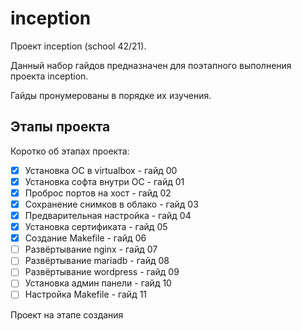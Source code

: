 # inception

Проект inception (school 42/21).

Данный набор гайдов предназначен для поэтапного выполнения проекта inception.

Гайды пронумерованы в порядке их изучения. 

## Этапы проекта

Коротко об этапах проекта:

- [X] Установка ОС в virtualbox - гайд 00
- [X] Установка софта внутри ОС - гайд 01
- [X] Проброс портов на хост - гайд 02
- [X] Сохранение снимков в облако - гайд 03
- [X] Предварительная настройка - гайд 04
- [X] Установка сертификата - гайд 05
- [X] Создание Makefile - гайд 06
- [ ] Развёртывание nginx - гайд 07
- [ ] Развёртывание mariadb - гайд 08
- [ ] Развёртывание wordpress - гайд 09
- [ ] Установка админ панели - гайд 10
- [ ] Настройка Makefile - гайд 11

Проект на этапе создания
